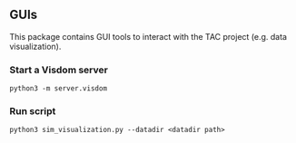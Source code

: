 ## GUIs		

This package contains GUI tools to interact with the TAC project (e.g. data visualization).		

### Start a Visdom server

    python3 -m server.visdom

### Run script

    python3 sim_visualization.py --datadir <datadir path>
